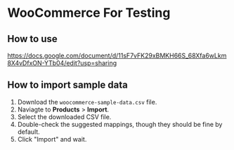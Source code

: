 # WooCommerce For Testing

## How to use

https://docs.google.com/document/d/11sF7vFK29xBMKH66S_68Xfa6wLkm8X4vDfxON-YTb04/edit?usp=sharing

## How to import sample data

1. Download the `woocommerce-sample-data.csv` file.
2. Naviagte to **Products** > **Import**.
3. Select the downloaded CSV file.
4. Double-check the suggested mappings, though they should be fine by default.
5. Click "Import" and wait.
